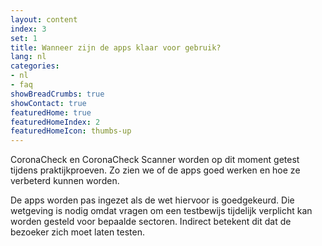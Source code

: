 ```yaml
---
layout: content
index: 3
set: 1
title: Wanneer zijn de apps klaar voor gebruik?
lang: nl
categories:
- nl
- faq
showBreadCrumbs: true
showContact: true
featuredHome: true
featuredHomeIndex: 2
featuredHomeIcon: thumbs-up
---
```

CoronaCheck en CoronaCheck Scanner worden op dit moment getest tijdens praktijkproeven. Zo zien we of de apps goed werken en hoe ze verbeterd kunnen worden.

De apps worden pas ingezet als de wet hiervoor is goedgekeurd. Die wetgeving is nodig omdat vragen om een testbewijs tijdelijk verplicht kan worden gesteld voor bepaalde sectoren. Indirect betekent dit dat de bezoeker zich moet laten testen.

